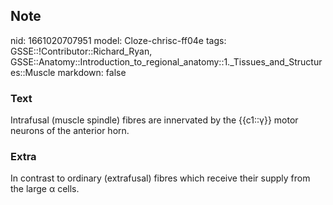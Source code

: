 ## Note
nid: 1661020707951
model: Cloze-chrisc-ff04e
tags: GSSE::!Contributor::Richard_Ryan, GSSE::Anatomy::Introduction_to_regional_anatomy::1._Tissues_and_Structures::Muscle
markdown: false

### Text
<div class='toggle'>
  Intrafusal (muscle spindle) fibres are innervated by the
  {{c1::γ}} motor neurons of the anterior horn.
</div>

### Extra
<p id="6e45cc12-8a46-4f36-9b18-c840b34d8868" class="">In contrast
to ordinary (extrafusal) fibres which receive their supply from the
large α cells.
